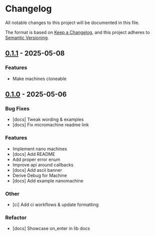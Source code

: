 # Changelog

All notable changes to this project will be documented in this file.

The format is based on [Keep a Changelog](https://keepachangelog.com/en/1.1.0/),
and this project adheres to [Semantic Versioning](https://semver.org/spec/v2.0.0.html).

## [0.1.1](https://github.com/alexfertel/nanomachine/releases/tag/v0.1.1) - 2025-05-08

### Features

- Make machines cloneable

## [0.1.0](https://github.com/alexfertel/nanomachine/releases/tag/v0.1.0) - 2025-05-06

### Bug Fixes

- [docs] Tweak wording & examples
- [docs] Fix micromachine readme link

### Features

- Implement nano machines
- [docs] Add README
- Add proper error enum
- Improve api around callbacks
- [docs] Add ascii banner
- Derive Debug for Machine
- [docs] Add example nanomachine

### Other

- [ci] Add ci workflows & update formatting

### Refactor

- [docs] Showcase on_enter in lib docs
